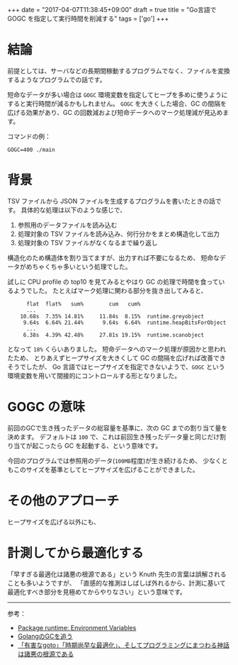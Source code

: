 +++
date = "2017-04-07T11:38:45+09:00"
draft = true
title = "Go言語で GOGC を指定して実行時間を削減する"
tags = ['go']
+++

# 結論

前提としては、サーバなどの長期間稼動するプログラムでなく、ファイルを変換するようなプログラムでの話です。

短命なデータが多い場合は `GOGC` 環境変数を指定してヒープを多めに使うようにすると実行時間が減るかもしれません。
`GOGC` を大きくした場合、GC の間隔を広げる効果があり、GC の回数減および短命データへのマーク処理減が見込めます。

コマンドの例：

```
GOGC=400 ./main
```
<!--more-->

# 背景

TSV ファイルから JSON ファイルを生成するプログラムを書いたときの話です。
具体的な処理は以下のような感じで、

1. 参照用のデータファイルを読み込む
1. 処理対象の TSV ファイルを読み込み、何行分かをまとめ構造化して出力
1. 処理対象の TSV ファイルがなくなるまで繰り返し

構造化のため構造体を割り当てますが、出力すれば不要になるため、
短命なデータがめちゃくちゃ多いという処理でした。

試しに CPU profile の top10 を見てみるとやはり GC の処理で時間を食っているようでした。
たとえばマーク処理に関わる部分を抜き出してみると、

```
      flat  flat%   sum%        cum   cum%
      ...
    10.68s  7.35% 14.81%     11.84s  8.15%  runtime.greyobject
     9.64s  6.64% 21.44%      9.64s  6.64%  runtime.heapBitsForObject
      ...
     6.38s  4.39% 42.48%     27.81s 19.15%  runtime.scanobject
```

となって `18%` くらいありました。
短命データへのマーク処理が原因かと思われたため、
とりあえずヒープサイズを大きくして GC の間隔を広げれば改善できそうでしたが、
Go 言語ではヒープサイズを指定できないようで、`GOGC` という環境変数を用いて間接的にコントロールする形となりました。

# GOGC の意味

前回のGCで生き残ったデータの総容量を基準に、次の GC までの割り当て量を決めます。
デフォルトは `100` で、これは前回生き残ったデータ量と同じだけ割り当てが起こったら GC を起動する、という意味です。

今回のプログラムでは参照用のデータ(`100MB`程度)が生き続けるため、
少なくともこのサイズを基準としてヒープサイズを広げることができました。

# その他のアプローチ

ヒープサイズを広げる以外にも、

# 計測してから最適化する

「早すぎる最適化は諸悪の根源である」という Knuth 先生の言葉は誤解されることも多いようですが、
「直感的な推測はしばしば外れるから、計測に基いて最適化すべき部分を見極めてからやりなさい」という意味です。

---
参考：

- [Package runtime: Environment Variables](https://golang.org/pkg/runtime/)
- [GolangのGCを追う](http://deeeet.com/writing/2016/05/08/gogc-2016/)
- [「有害なgoto」「時期尚早な最適化」、そしてプログラミングにまつわる神話は諸悪の根源である](http://postd.cc/programming-myths/)
